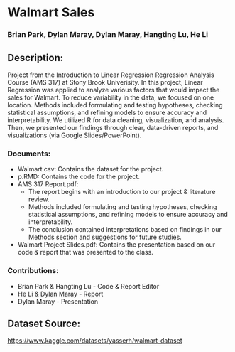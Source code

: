 # Walmart Sales
### Brian Park, Dylan Maray, Dylan Maray, Hangting Lu, He Li

## Description:
Project from the Introduction to Linear Regression Regression Analysis Course (AMS 317) at Stony Brook Univerisity. In this project, Linear Regression was applied to analyze various factors that would impact the sales for Walmart. To reduce variability in the data, we focused on one location. Methods included formulating and testing hypotheses, checking statistical assumptions, and refining models to ensure accuracy and interpretability. We utilized R for data cleaning, visualization, and analysis. Then, we presented our findings through clear, data-driven reports, and visualizations (via Google Slides/PowerPoint).

### Documents:
* Walmart.csv: Contains the dataset for the project.
* p.RMD: Contains the code for the project.
* AMS 317 Report.pdf:
  - The report begins with an introduction to our project & literature review.
  - Methods included formulating and testing hypotheses, checking statistical assumptions, and refining models to ensure accuracy and interpretability.
  - The conclusion contained interpretations based on findings in our Methods section and suggestions for future studies.
* Walmart Project Slides.pdf: Contains the presentation based on our code & report that was presented to the class.

### Contributions: 
* Brian Park & Hangting Lu - Code & Report Editor
* He Li & Dylan Maray - Report
* Dylan Maray - Presentation

## Dataset Source: 
https://www.kaggle.com/datasets/yasserh/walmart-dataset
